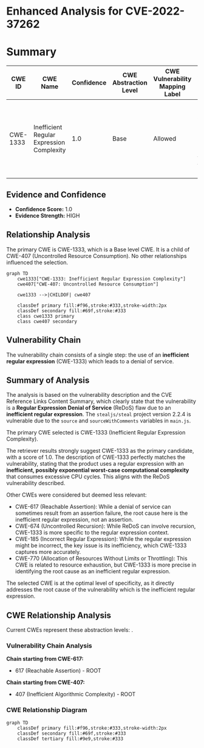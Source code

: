 # Enhanced Analysis for CVE-2022-37262

# Summary
| CWE ID | CWE Name | Confidence | CWE Abstraction Level | CWE Vulnerability Mapping Label | CWE-Vulnerability Mapping Notes |
|---|---|---|---|---|---|
| CWE-1333 | Inefficient Regular Expression Complexity | 1.0 | Base | Allowed | Primary CWE. The vulnerability is caused by an inefficient regular expression that can lead to a denial of service. |

## Evidence and Confidence

*   **Confidence Score:** 1.0
*   **Evidence Strength:** HIGH

## Relationship Analysis
The primary CWE is CWE-1333, which is a Base level CWE. It is a child of CWE-407 (Uncontrolled Resource Consumption). No other relationships influenced the selection.

```mermaid
graph TD
    cwe1333["CWE-1333: Inefficient Regular Expression Complexity"]
    cwe407["CWE-407: Uncontrolled Resource Consumption"]
    
    cwe1333 -->|CHILDOF| cwe407
    
    classDef primary fill:#f96,stroke:#333,stroke-width:2px
    classDef secondary fill:#69f,stroke:#333
    class cwe1333 primary
    class cwe407 secondary
```

## Vulnerability Chain
The vulnerability chain consists of a single step: the use of an **inefficient regular expression** (CWE-1333) which leads to a denial of service.

## Summary of Analysis
The analysis is based on the vulnerability description and the CVE Reference Links Content Summary, which clearly state that the vulnerability is a **Regular Expression Denial of Service** (ReDoS) flaw due to an **inefficient regular expression**. The `stealjs/steal` project version 2.2.4 is vulnerable due to the `source` and `sourceWithComments` variables in `main.js`.

The primary CWE selected is CWE-1333 (Inefficient Regular Expression Complexity).

The retriever results strongly suggest CWE-1333 as the primary candidate, with a score of 1.0. The description of CWE-1333 perfectly matches the vulnerability, stating that the product uses a regular expression with an **inefficient, possibly exponential worst-case computational complexity** that consumes excessive CPU cycles. This aligns with the ReDoS vulnerability described.

Other CWEs were considered but deemed less relevant:

*   CWE-617 (Reachable Assertion): While a denial of service can sometimes result from an assertion failure, the root cause here is the inefficient regular expression, not an assertion.
*   CWE-674 (Uncontrolled Recursion): While ReDoS can involve recursion, CWE-1333 is more specific to the regular expression context.
*   CWE-185 (Incorrect Regular Expression): While the regular expression might be incorrect, the key issue is its inefficiency, which CWE-1333 captures more accurately.
*   CWE-770 (Allocation of Resources Without Limits or Throttling): This CWE is related to resource exhaustion, but CWE-1333 is more precise in identifying the root cause as an inefficient regular expression.

The selected CWE is at the optimal level of specificity, as it directly addresses the root cause of the vulnerability which is the inefficient regular expression.


## CWE Relationship Analysis

Current CWEs represent these abstraction levels: .


### Vulnerability Chain Analysis

**Chain starting from CWE-617:**
- 617 (Reachable Assertion) - ROOT


**Chain starting from CWE-407:**
- 407 (Inefficient Algorithmic Complexity) - ROOT



### CWE Relationship Diagram

```mermaid
graph TD
    classDef primary fill:#f96,stroke:#333,stroke-width:2px
    classDef secondary fill:#69f,stroke:#333
    classDef tertiary fill:#9e9,stroke:#333
```